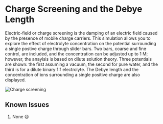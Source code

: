 
# Charge Screening and the Debye Length

Electric-field or charge screening is the damping of an electric field caused by the presence of mobile charge carriers. This simulation allows you to explore the effect of electrolyte concentration on the potential surrounding a single postive charge through slider bars. Two bars, coarse and fine control, are included, and the concentration can be adjusted up to 1 M; however, the anaylsis is based on dilute solution theory.  Three potentials are shown: the first assuming a vacuum, the second for pure water, and the third is for a dilute binary 1:1 electrolyte.  The Debye length and the concentration of ions surrounding a single positive charge are also displayed.

![Charge screening](https://user-images.githubusercontent.com/75796436/104048316-06cb9a80-51b1-11eb-93b9-f40d253b98be.png)

## Known Issues
1. None :smiley:


